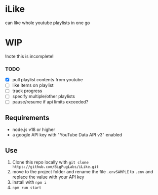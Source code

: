 # iLike
can like whole youtube playlists in one go

# WIP

!note this is incomplete!
### TODO
- [x] pull playlist contents from youtube
- [ ] like items on playlist
- [ ] track progress
- [ ] specify multiple/other playlists
- [ ] pause/resume if api limits exceeded?

## Requirements

- node.js v18 or higher
- a google API key with "YouTube Data API v3" enabled

## Use

1. Clone this repo locally with `git clone https://github.com/BigPugLabs/iLike.git`
2. move to the project folder and rename the file `.envSAMPLE` to `.env` and replace the value with your API key
3. install with `npm i`
4. `npm run start`
